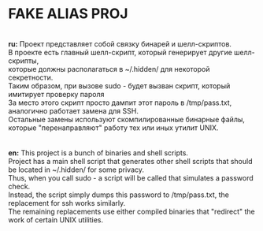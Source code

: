 # FAKE ALIAS PROJ
<br>
<b>ru:</b>
Проект представляет собой связку бинарей и шелл-скриптов.<br>
В проекте есть главный шелл-скрипт, который генерирует другие шелл-скрипты,<br>
которые должны располагаться в ~/.hidden/ для некоторой секретности.<br>
Таким образом, при вызове sudo - будет вызван скрипт, который имитирует проверку пароля<br>
За место этого скрипт просто дампит этот пароль в /tmp/pass.txt, аналогично работает замена для SSH.<br>
Остальные замены используют скомпилированные бинарные файлы, которые "перенаправляют" работу тех или иных утилит UNIX.<br>
<br>
<br>
<b>en:</b>
This project is a bunch of binaries and shell scripts.<br>
Project has a main shell script that generates other shell scripts that should be located in ~/.hidden/ for some privacy.<br>
Thus, when you call sudo - a script will be called that simulates a password check.<br>
Instead, the script simply dumps this password to /tmp/pass.txt, the replacement for ssh works similarly.<br>
The remaining replacements use either compiled binaries that "redirect" the work of certain UNIX utilities.<br>
